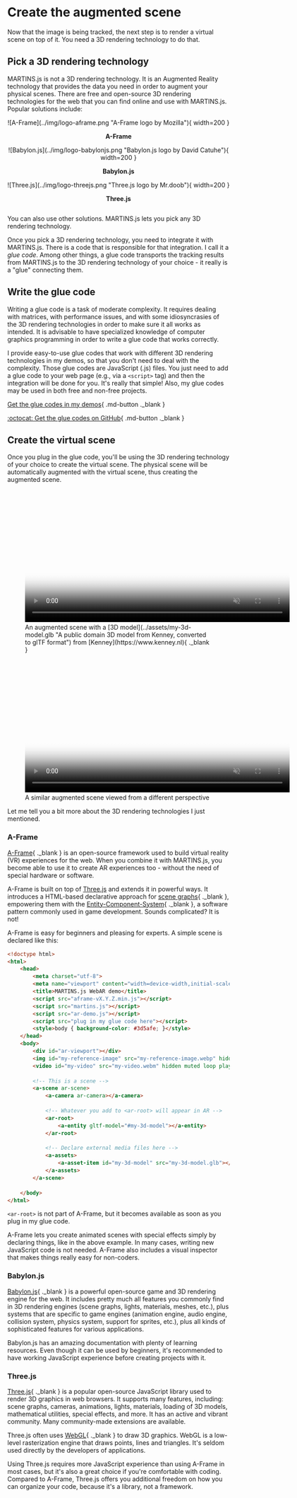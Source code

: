 # Create the augmented scene

Now that the image is being tracked, the next step is to render a virtual scene on top of it. You need a 3D rendering technology to do that.

## Pick a 3D rendering technology

MARTINS.js is not a 3D rendering technology. It is an Augmented Reality technology that provides the data you need in order to augment your physical scenes. There are free and open-source 3D rendering technologies for the web that you can find online and use with MARTINS.js. Popular solutions include:

<div style="display: flex; flex-flow: row wrap; justify-content: center; align-items: flex-end; text-align: center" markdown>
<div markdown>
![A-Frame](../img/logo-aframe.png "A-Frame logo by Mozilla"){ width=200 }

**A-Frame**
</div><div markdown>
![Babylon.js](../img/logo-babylonjs.png "Babylon.js logo by David Catuhe"){ width=200 }

**Babylon.js**
</div><div markdown>
![Three.js](../img/logo-threejs.png "Three.js logo by Mr.doob"){ width=200 }

**Three.js**
</div>
</div>

You can also use other solutions. MARTINS.js lets you pick any 3D rendering technology.

Once you pick a 3D rendering technology, you need to integrate it with MARTINS.js. There is a code that is responsible for that integration. I call it a _glue code_. Among other things, a glue code transports the tracking results from MARTINS.js to the 3D rendering technology of your choice - it really is a "glue" connecting them.

## Write the glue code

Writing a glue code is a task of moderate complexity. It requires dealing with matrices, with performance issues, and with some idiosyncrasies of the 3D rendering technologies in order to make sure it all works as intended. It is advisable to have specialized knowledge of computer graphics programming in order to write a glue code that works correctly.

I provide easy-to-use glue codes that work with different 3D rendering technologies in my demos, so that you don't need to deal with the complexity. Those glue codes are JavaScript (.js) files. You just need to add a glue code to your web page (e.g., via a `<script>` tag) and then the integration will be done for you. It's really that simple! Also, my glue codes may be used in both free and non-free projects.

[Get the glue codes in my demos](../demos.md){ .md-button ._blank }

[:octocat: Get the glue codes on GitHub](https://github.com/alemart/martins-js/tree/master/dist){ .md-button ._blank }

## Create the virtual scene

Once you plug in the glue code, you'll be using the 3D rendering technology of your choice to create the virtual scene. The physical scene will be automatically augmented with the virtual scene, thus creating the augmented scene.

<figure markdown>
<video src="../../img/demo-cool2.webm" poster="../../img/demo-cool2.webp" style="width:600px" controls muted loop playsinline autoplay oncanplay="this.muted=true;this.play()"></video>
<figcaption markdown>An augmented scene with a [3D model](../assets/my-3d-model.glb "A public domain 3D model from Kenney, converted to glTF format") from [Kenney](https://www.kenney.nl){ ._blank }</figcaption>
</figure>

<figure markdown>
<video src="../../img/demo-cool.webm" poster="../../img/demo-cool.webp" style="width:600px" controls muted loop playsinline autoplay oncanplay="this.muted=true;this.play()"></video>
<figcaption markdown>A similar augmented scene viewed from a different perspective</figcaption>
</figure>

Let me tell you a bit more about the 3D rendering technologies I just mentioned.

### A-Frame

[A-Frame](https://aframe.io){ ._blank } is an open-source framework used to build virtual reality (VR) experiences for the web. When you combine it with MARTINS.js, you become able to use it to create AR experiences too - without the need of special hardware or software.

A-Frame is built on top of [Three.js](#threejs) and extends it in powerful ways. It introduces a HTML-based declarative approach for [scene graphs](https://en.wikipedia.org/wiki/Scene_graph){ ._blank }, empowering them with the [Entity-Component-System](https://en.wikipedia.org/wiki/Entity_component_system){ ._blank }, a software pattern commonly used in game development. Sounds complicated? It is not!

A-Frame is easy for beginners and pleasing for experts. A simple scene is declared like this:

```html title="index.html" hl_lines="7 10 18-31"
<!doctype html>
<html>
    <head>
        <meta charset="utf-8">
        <meta name="viewport" content="width=device-width,initial-scale=1">
        <title>MARTINS.js WebAR demo</title>
        <script src="aframe-vX.Y.Z.min.js"></script>
        <script src="martins.js"></script>
        <script src="ar-demo.js"></script>
        <script src="plug in my glue code here"></script>
        <style>body { background-color: #3d5afe; }</style>
    </head>
    <body>
        <div id="ar-viewport"></div>
        <img id="my-reference-image" src="my-reference-image.webp" hidden>
        <video id="my-video" src="my-video.webm" hidden muted loop playsinline autoplay oncanplay="this.muted=true;this.play()"></video>

        <!-- This is a scene -->
        <a-scene ar-scene>
            <a-camera ar-camera></a-camera>

            <!-- Whatever you add to <ar-root> will appear in AR -->
            <ar-root>
                <a-entity gltf-model="#my-3d-model"></a-entity>
            </ar-root>

            <!-- Declare external media files here -->
            <a-assets>
                <a-asset-item id="my-3d-model" src="my-3d-model.glb"></a-asset-item>
            </a-assets>
        </a-scene>

    </body>
</html>
```

`<ar-root>` is not part of A-Frame, but it becomes available as soon as you plug in my glue code.

A-Frame lets you create animated scenes with special effects simply by declaring things, like in the above example. In many cases, writing new JavaScript code is not needed. A-Frame also includes a visual inspector that makes things really easy for non-coders.

### Babylon.js

[Babylon.js](https://www.babylonjs.com){ ._blank } is a powerful open-source game and 3D rendering engine for the web. It includes pretty much all features you commonly find in 3D rendering engines (scene graphs, lights, materials, meshes, etc.), plus systems that are specific to game engines (animation engine, audio engine, collision system, physics system, support for sprites, etc.), plus all kinds of sophisticated features for various applications.

Babylon.js has an amazing documentation with plenty of learning resources. Even though it can be used by beginners, it's recommended to have working JavaScript experience before creating projects with it.

### Three.js

[Three.js](https://threejs.org){ ._blank } is a popular open-source JavaScript library used to render 3D graphics in web browsers. It supports many features, including: scene graphs, cameras, animations, lights, materials, loading of 3D models, mathematical utilities, special effects, and more. It has an active and vibrant community. Many community-made extensions are available.

Three.js often uses [WebGL](https://webglfundamentals.org){ ._blank } to draw 3D graphics. WebGL is a low-level rasterization engine that draws points, lines and triangles. It's seldom used directly by the developers of applications.

Using Three.js requires more JavaScript experience than using A-Frame in most cases, but it's also a great choice if you're comfortable with coding. Compared to A-Frame, Three.js offers you additional freedom on how you can organize your code, because it's a library, not a framework.